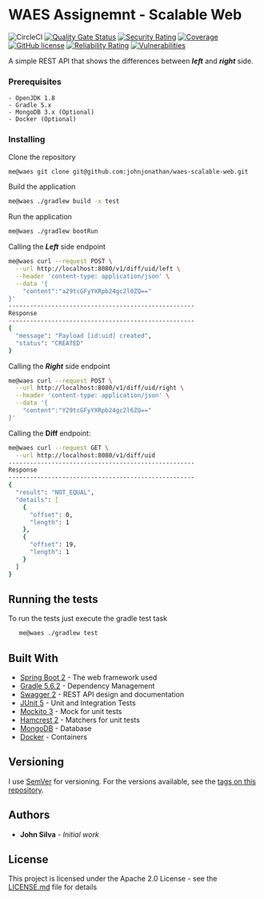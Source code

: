 # WAES Assignemnt - Scalable Web 

![CircleCI](https://img.shields.io/circleci/build/github/johnjonathan/waes-scalable-web/master)
[![Quality Gate Status](https://sonarcloud.io/api/project_badges/measure?project=johnjonathan_waes-scalable-web&metric=alert_status)](https://sonarcloud.io/dashboard?id=johnjonathan_waes-scalable-web)
[![Security Rating](https://sonarcloud.io/api/project_badges/measure?project=johnjonathan_waes-scalable-web&metric=security_rating)](https://sonarcloud.io/dashboard?id=johnjonathan_waes-scalable-web)
[![Coverage](https://sonarcloud.io/api/project_badges/measure?project=johnjonathan_waes-scalable-web&metric=coverage)](https://sonarcloud.io/dashboard?id=johnjonathan_waes-scalable-web)
[![GitHub license](https://img.shields.io/github/license/johnjonathan/waes-scalable-web)](https://github.com/johnjonathan/waes-scalable-web/blob/master/LICENSE)
[![Reliability Rating](https://sonarcloud.io/api/project_badges/measure?project=johnjonathan_waes-scalable-web&metric=reliability_rating)](https://sonarcloud.io/dashboard?id=johnjonathan_waes-scalable-web)
[![Vulnerabilities](https://sonarcloud.io/api/project_badges/measure?project=johnjonathan_waes-scalable-web&metric=vulnerabilities)](https://sonarcloud.io/dashboard?id=johnjonathan_waes-scalable-web)

A simple REST API that shows the differences between ***left*** and ***right*** side. 

### Prerequisites

    - OpenJDK 1.8 
    - Gradle 5.x
    - MongoDB 3.x (Optional)
    - Docker (Optional)

### Installing

Clone the repository

```zsh
me@waes git clone git@github.com:johnjonathan/waes-scalable-web.git
```
Build the application 

```zsh
me@waes ./gradlew build -x test
```

Run the application
```zsh
me@waes ./gradlew bootRun
```

Calling the ***Left*** side endpoint
```zsh
me@waes curl --request POST \
  --url http://localhost:8080/v1/diff/uid/left \
  --header 'content-type: application/json' \
  --data '{
	"content":"a29tcGFyYXRpb24gc2l0ZQ=="
}'
----------------------------------------------------
Response
----------------------------------------------------
{
  "message": "Payload [id:uid] created",
  "status": "CREATED"
}
```
 Calling the ***Right*** side endpoint
```zsh
me@waes curl --request POST \
  --url http://localhost:8080/v1/diff/uid/right \
  --header 'content-type: application/json' \
  --data '{
	"content":"Y29tcGFyYXRpb24gc2l6ZQ=="
}'
```
Calling the **Diff** endpoint:

```zsh
me@waes curl --request GET \
  --url http://localhost:8080/v1/diff/uid
----------------------------------------------------
Response
----------------------------------------------------
{
  "result": "NOT_EQUAL",
  "details": [
    {
      "offset": 0,
      "length": 1
    },
    {
      "offset": 19,
      "length": 1
    }
  ]
}
```

## Running the tests
To run the tests just execute the gradle test task
```zsh
   me@waes ./gradlew test
```

## Built With

* [Spring Boot 2](https://spring.io/projects/spring-boot) - The web framework used
* [Gradle 5.6.2](https://gradle.org/) - Dependency Management
* [Swagger 2](https://swagger.io/solutions/getting-started-with-oas/) - REST API design and documentation
* [JUnit 5](https://junit.org/junit5/) - Unit and Integration Tests
* [Mockito 3](https://site.mockito.org/) - Mock for unit tests
* [Hamcrest 2](http://hamcrest.org/JavaHamcrest/) - Matchers for unit tests
* [MongoDB](https://www.mongodb.com/download-center/community) - Database
* [Docker](https://www.mongodb.com/download-center/community) - Containers

## Versioning

I use [SemVer](http://semver.org/) for versioning. For the versions available, see the [tags on this repository](https://github.com/johnjonathan/waes-scalable-web/tags). 

## Authors

* **John Silva** - *Initial work* 

## License

This project is licensed under the Apache 2.0 License - see the [LICENSE.md](LICENSE.md) file for details
